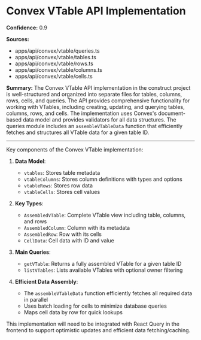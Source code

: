 # Convex VTable API Implementation

**Confidence:** 0.9

**Sources:**

- apps/api/convex/vtable/queries.ts
- apps/api/convex/vtable/tables.ts
- apps/api/convex/vtable/rows.ts
- apps/api/convex/vtable/columns.ts
- apps/api/convex/vtable/cells.ts

**Summary:**
The Convex VTable API implementation in the construct project is well-structured and organized into separate files for tables, columns, rows, cells, and queries. The API provides comprehensive functionality for working with VTables, including creating, updating, and querying tables, columns, rows, and cells. The implementation uses Convex's document-based data model and provides validators for all data structures. The queries module includes an `assembleVTableData` function that efficiently fetches and structures all VTable data for a given table ID.

---

Key components of the Convex VTable implementation:

1. **Data Model**:

   - `vtables`: Stores table metadata
   - `vtableColumns`: Stores column definitions with types and options
   - `vtableRows`: Stores row data
   - `vtableCells`: Stores cell values

2. **Key Types**:

   - `AssembledVTable`: Complete VTable view including table, columns, and rows
   - `AssembledColumn`: Column with its metadata
   - `AssembledRow`: Row with its cells
   - `CellData`: Cell data with ID and value

3. **Main Queries**:

   - `getVTable`: Returns a fully assembled VTable for a given table ID
   - `listVTables`: Lists available VTables with optional owner filtering

4. **Efficient Data Assembly**:
   - The `assembleVTableData` function efficiently fetches all required data in parallel
   - Uses batch loading for cells to minimize database queries
   - Maps cell data by row for quick lookups

This implementation will need to be integrated with React Query in the frontend to support optimistic updates and efficient data fetching/caching.
